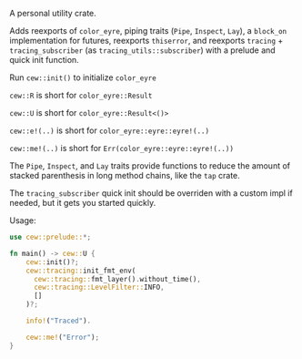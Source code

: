 A personal utility crate.

Adds reexports of `color_eyre`, piping traits (`Pipe`, `Inspect`, `Lay`), a `block_on` implementation for futures, reexports `thiserror`, and reexports `tracing` + `tracing_subscriber` (as `tracing_utils::subscriber`) with a prelude and quick init function.

Run `cew::init()` to initialize `color_eyre`

`cew::R` is short for `color_eyre::Result`

`cew::U` is short for `color_eyre::Result<()>`

`cew::e!(..)` is short for `color_eyre::eyre::eyre!(..)`

`cew::me!(..)` is short for `Err(color_eyre::eyre::eyre!(..))`

The `Pipe`, `Inspect`, and `Lay` traits provide functions to reduce the amount of stacked parenthesis in long method chains, like the `tap` crate.

The `tracing_subscriber` quick init should be overriden with a custom impl if needed, but it gets you started quickly.

Usage:
```rs
use cew::prelude::*;

fn main() -> cew::U {
    cew::init()?;
    cew::tracing::init_fmt_env(
      cew::tracing::fmt_layer().without_time(),
      cew::tracing::LevelFilter::INFO,
      []
    )?;

    info!("Traced").

    cew::me!("Error");
}
```
